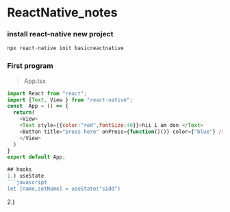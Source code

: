 # ReactNative_notes
### install react-native new project
```javascript
npx react-native init basicreactnative
```
### First program
> App.tsx
```javascript
import React from "react";
import {Text, View } from "react-native";
const  App = () => {
  return(
    <View>
    <Text style={{color:"red",fontSize:40}}>hii i am don </Text>
    <Button title="press here" onPress={function()()} color={"blue"} />
    </View>
  )
}
export default App;

## hooks
1.) useState
```javascript
let [name,setName] = useState("sidd")
```
2.) 

